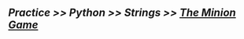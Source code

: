 ## ***Practice >> Python >> Strings >> [The Minion Game](https://www.hackerrank.com/challenges/the-minion-game/problem)***
